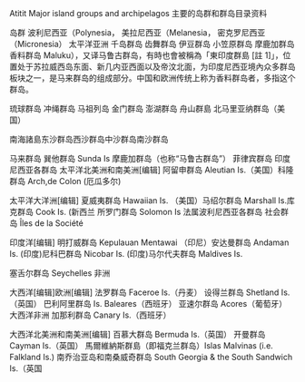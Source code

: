 Atitit Major island groups and archipelagos 主要的岛群和群岛目录资料


岛群 波利尼西亚（Polynesia， 美拉尼西亚（Melanesia， 密克罗尼西亚（Micronesia）
太平洋亚洲
千岛群岛 齿舞群岛 伊豆群岛 小笠原群岛
摩鹿加群岛 香料群岛 Maluku），又译马鲁古群岛，有時也會被稱為「東印度群島
[註 1]」，位置处于苏拉威西岛东面、新几内亚西面以及帝汶北面，为印度尼西亚境內众多群岛板块之一，是马来群岛的组成部分。中国和欧洲传统上称为香料群岛者，多指这个群岛。

 
琉球群岛 冲绳群岛 马祖列岛 金门群岛 澎湖群岛 舟山群島 北马里亚纳群岛（美国）

南海諸島东沙群岛西沙群岛中沙群岛南沙群岛

马来群岛 巽他群岛 Sunda Is 摩鹿加群岛（也称“马鲁古群岛”） 菲律宾群岛 印度尼西亚各群岛
太平洋北美洲和南美洲[编辑]
 阿留申群岛 Aleutian Is.（美国）科隆群岛 Arch,de Colon (厄瓜多尔)
 

太平洋大洋洲[编辑]
夏威夷群岛 Hawaiian Is. （美国）马绍尔群岛 Marshall Is.库克群岛 Cook Is. (新西兰
所罗门群岛 Solomon Is 法属波利尼西亚各群岛
社会群岛 Îles de la Société


印度洋[编辑]
明打威群岛 Kepulauan Mentawai （印尼）安达曼群岛 Andaman Is. 
(印度)尼科巴群岛 Nicobar Is. (印度)马尔代夫群岛 Maldives Is.

 塞舌尔群岛 Seychelles 非洲

大西洋[编辑]欧洲[编辑]
法罗群岛 Faceroe Is.（丹麦）
设得兰群岛 Shetland Is.（英国）
巴利阿里群岛 Is. Baleares（西班牙）
亚速尔群岛 Acores（葡萄牙）
 大西洋非洲 加那利群岛 Canary Is.（西班牙）


大西洋北美洲和南美洲[编辑]
百慕大群岛 Bermuda Is.（英国）
 开曼群岛 Cayman Is.（英国）
 馬爾維納斯群島（即福克兰群岛）Islas Malvinas (i.e. Falkland Is.)
 南乔治亚岛和南桑威奇群岛 South Georgia & the South Sandwich Is.（英国
